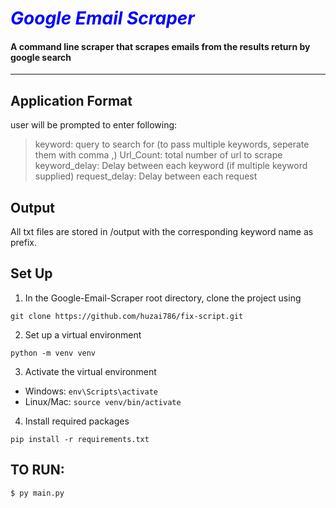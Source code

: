 <h1><b style="color:blue;"><i> Google Email Scraper </i></b></h1>

#### A command line scraper that scrapes emails from the results return by google search
---

## Application Format
user will be prompted to enter following:
 >keyword: query to search for (to pass multiple keywords, seperate them with comma ,)
 >Url_Count: total number of url to scrape
 >keyword_delay: Delay between each keyword (if multiple keyword supplied)
 >request_delay: Delay between each request


## Output
All txt files are stored in /output with the corresponding keyword name as prefix.


## Set Up
1. In the Google-Email-Scraper root directory, clone the project using 
```
git clone https://github.com/huzai786/fix-script.git
```

2. Set up a virtual environment
```
python -m venv venv
```

3. Activate the virtual environment
- Windows: `env\Scripts\activate`
- Linux/Mac: `source venv/bin/activate`

4. Install required packages
```
pip install -r requirements.txt
```

## TO RUN:
```
$ py main.py 
